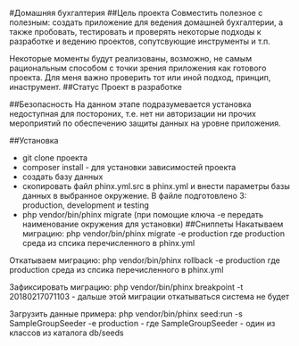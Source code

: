 #Домашняя бухгалтерия
##Цель проекта
Совместить полезное с полезным: создать приложение для ведения домашней бухгалтерии, а также пробовать, тестировать и проверять
некоторые подходы к разработке и ведению проектов, сопутсвующие инструменты и т.п.

Некоторые моменты будут реализованы, возможно, не самым рациональным способом с точки зрения приложения как готового проекта.
Для меня важно проверить тот или иной подход, принцип, инаструмент.
##Статус
Проект в разработке

##Безопасность
На данном этапе подразумевается установка недоступная для постороних, т.е. нет ни авторизации ни прочих мероприятий по обеспечению защиты данных на уровне приложения.

##Установка
- git clone проекта
- composer install - для установки зависимостей проекта
- создать базу данных
- скопировать файл phinx.yml.src в phinx.yml и внести параметры базы данных в выбранное окружение. В файле подготовлено 3: production, development и testing
- php vendor/bin/phinx migrate (при помощие ключа -e передать наименование окружения для установки)
##Сниппеты
Накатываем миграцию: php vendor/bin/phinx migrate -e production где production среда из спсика перечисленного в phinx.yml

Откатываем миграцию: php vendor/bin/phinx rollback -e production где production среда из спсика перечисленного в phinx.yml

Зафиксировать миграцию: php vendor/bin/phinx breakpoint -t 20180217071103 - дальше этой миграции откатываться система не будет

Загрузить данные примера: php vendor/bin/phinx seed:run -s SampleGroupSeeder -e production - гдe SampleGroupSeeder - один из классов из каталога db/seeds
